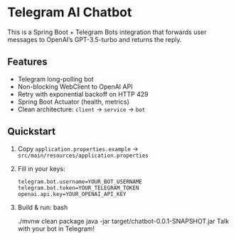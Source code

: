 # Telegram AI Chatbot

This is a Spring Boot + Telegram Bots integration that forwards user messages to OpenAI’s GPT-3.5-turbo and returns the reply.

## Features

- Telegram long-polling bot
- Non-blocking WebClient to OpenAI API
- Retry with exponential backoff on HTTP 429
- Spring Boot Actuator (health, metrics)
- Clean architecture: `client` → `service` → `bot`

## Quickstart

1. Copy `application.properties.example` → `src/main/resources/application.properties`
2. Fill in your keys:
   ```properties
   telegram.bot.username=YOUR_BOT_USERNAME
   telegram.bot.token=YOUR_TELEGRAM_TOKEN
   openai.api.key=YOUR_OPENAI_API_KEY
3. Build & run:
   bash

     ./mvnw clean package
     java -jar target/chatbot-0.0.1-SNAPSHOT.jar
     Talk with your bot in Telegram!